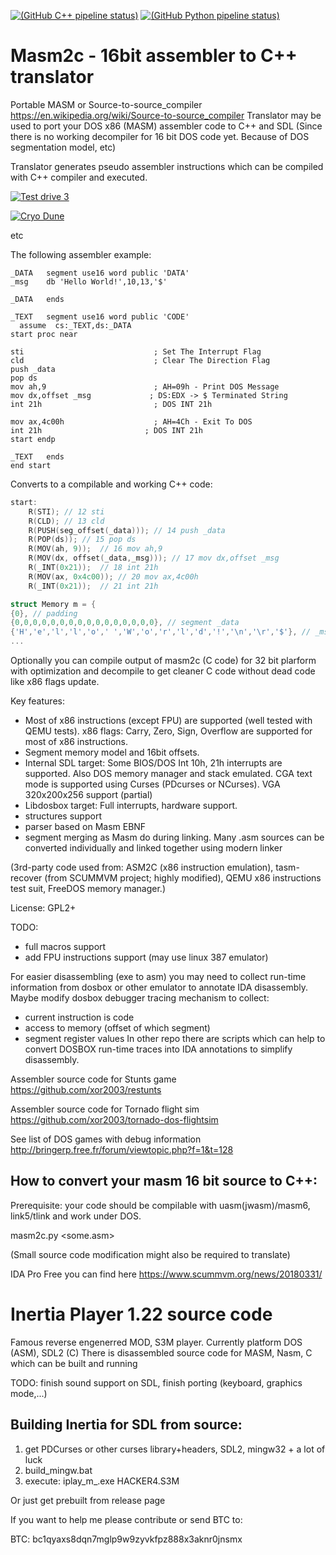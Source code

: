 
[![(GitHub C++ pipeline status)](https://github.com/xor2003/masm2c/actions/workflows/c-cpp.yml/badge.svg?branch=xor2003%2Fmaster)](https://github.com/xor2003/masm2c/actions/workflows/c-cpp.yml)
[![(GitHub Python pipeline status)](https://github.com/xor2003/masm2c/actions/workflows/python-app.yml/badge.svg?branch=xor2003%2Fmaster)](https://github.com/xor2003/masm2c/actions/workflows/python-app.yml)

Masm2c - 16bit assembler to C++ translator
==============

Portable MASM or Source-to-source_compiler https://en.wikipedia.org/wiki/Source-to-source_compiler
Translator may be used to port your DOS x86 (MASM) assembler code to C++ and SDL (Since there is no working decompiler for 16 bit DOS code yet.
Because of DOS segmentation model, etc)

Translator generates pseudo assembler instructions which can be compiled with C++ compiler and executed.

[![Test drive 3](http://img.youtube.com/vi/MzK9RVgeWGM/0.jpg)](http://www.youtube.com/watch?v=MzK9RVgeWGM "Test drive 3")

[![Cryo Dune](http://img.youtube.com/vi/f-HArAmtXTc/0.jpg)](http://www.youtube.com/watch?v=f-HArAmtXTc "Cryo Dune")

etc

The following assembler example:

```assembler
_DATA   segment use16 word public 'DATA'
_msg    db 'Hello World!',10,13,'$'

_DATA   ends

_TEXT   segment use16 word public 'CODE'
  assume  cs:_TEXT,ds:_DATA
start proc near

sti                             ; Set The Interrupt Flag
cld                             ; Clear The Direction Flag
push _data
pop ds
mov ah,9                        ; AH=09h - Print DOS Message
mov dx,offset _msg             ; DS:EDX -> $ Terminated String
int 21h                         ; DOS INT 21h

mov ax,4c00h                    ; AH=4Ch - Exit To DOS
int 21h                       ; DOS INT 21h
start endp

_TEXT   ends
end start
```

Converts to a compilable and working C++ code:

```c++
start:
	R(STI);	// 12 sti
	R(CLD);	// 13 cld
	R(PUSH(seg_offset(_data)));	// 14 push _data
	R(POP(ds));	// 15 pop ds
	R(MOV(ah, 9));	// 16 mov ah,9
	R(MOV(dx, offset(_data,_msg)));	// 17 mov dx,offset _msg
	R(_INT(0x21));	// 18 int 21h
	R(MOV(ax, 0x4c00));	// 20 mov ax,4c00h
	R(_INT(0x21));	// 21 int 21h

struct Memory m = {
{0}, // padding
{0,0,0,0,0,0,0,0,0,0,0,0,0,0,0,0}, // segment _data
{'H','e','l','l','o',' ','W','o','r','l','d','!','\n','\r','$'}, // _msg
...
```

Optionally you can compile output of masm2c (C code) for 32 bit plarform with optimization 
and decompile to get cleaner C code without dead code like x86 flags update.

Key features:
- Most of x86 instructions (except FPU) are supported (well tested with QEMU tests).
x86 flags: Carry, Zero, Sign, Overflow are supported for most of x86 instructions.
- Segment memory model and 16bit offsets.
- Internal SDL target: Some BIOS/DOS Int 10h, 21h interrupts are supported. Also DOS memory manager and stack emulated.
  CGA text mode is supported using Curses (PDcurses or NCurses).
  VGA 320x200x256 support (partial)
- Libdosbox target: Full interrupts, hardware support.
- structures support
- parser based on Masm EBNF
- segment merging as Masm do during linking. Many .asm sources can be converted individually and linked together using modern linker

(3rd-party code used from: ASM2C (x86 instruction emulation), tasm-recover (from SCUMMVM project; highly modified), QEMU x86 instructions test suit, FreeDOS memory manager.)

License: GPL2+

TODO: 
- full macros support
- add FPU instructions support (may use linux 387 emulator)

For easier disassembling (exe to asm) you may need to collect run-time information from dosbox or other emulator to annotate IDA disassembly. Maybe modify dosbox debugger tracing mechanism to collect:
- current instruction is code
- access to memory (offset of which segment)
- segment register values
In other repo there are scripts which can help to convert DOSBOX run-time traces into IDA annotations to simplify disassembly.

Assembler source code for Stunts game https://github.com/xor2003/restunts

Assembler source code for Tornado flight sim https://github.com/xor2003/tornado-dos-flightsim

See list of DOS games with debug information http://bringerp.free.fr/forum/viewtopic.php?f=1&t=128

How to convert your masm 16 bit source to C++:
-------------------------------

Prerequisite: your code should be compilable with uasm(jwasm)/masm6, link5/tlink and work under DOS.

masm2c.py <some.asm>

(Small source code modification might also be required to translate)

IDA Pro Free you can find here https://www.scummvm.org/news/20180331/

Inertia Player 1.22 source code
=============
Famous reverse engenerred MOD, S3M player.
Currently platform DOS (ASM), SDL2 (C)
There is disassembled source code for MASM, Nasm, C which can be built and running

TODO: finish sound support on SDL, finish porting (keyboard, graphics mode,...)

Building Inertia for SDL from source:
-------------------------------
1. get PDCurses or other curses library+headers, SDL2, mingw32 + a lot of luck
2. build_mingw.bat
3. execute:
iplay_m_.exe HACKER4.S3M 

Or just get prebuilt from release page

If you want to help me please contribute or send BTC to:

BTC: bc1qyaxs8dqn7mglp9w9zyvkfpz888x3aknr0jnsmx

